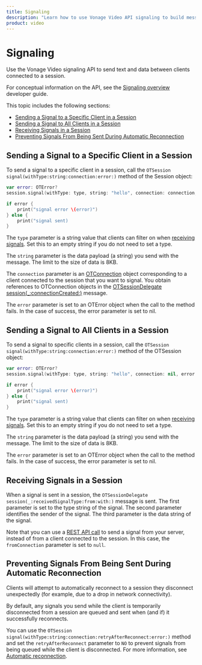 ```yaml
---
title: Signaling
description: "Learn how to use Vonage Video API signaling to build messaging into your iOS application. With signaling, users can send messages to each other, control robots, and more!"
product: video
---
```


# Signaling

Use the Vonage Video signaling API to send text and data between clients connected to a session.

For conceptual information on the API, see the [Signaling overview](/video/guides/signaling) developer guide.

This topic includes the following sections:

* [Sending a Signal to a Specific Client in a Session](#sending-a-signal-to-a-specific-client-in-a-session)
* [Sending a Signal to All Clients in a Session](#sending-a-signal-to-all-clients-in-a-session)
* [Receiving Signals in a Session](#receiving-signals-in-a-session)
* [Preventing Signals From Being Sent During Automatic Reconnection](#preventing-signals-from-being-sent-during-automatic-reconnection)

## Sending a Signal to a Specific Client in a Session

To send a signal to a specific client in a session, call the `OTSession signal(withType:string:connection:error:)` method of the Session object:

```swift
var error: OTError?
session.signal(withType: type, string: "hello", connection: connection, error: &error)

if error {
    print("signal error \(error)")
} else {
    print("signal sent)
}
```

The `type` parameter is a string value that clients can filter on when [receiving signals](#receiving-signals-in-a-session). Set this to an empty string if you do not need to set a type.

The `string` parameter is the data payload (a string) you send with the message. The limit to the size of data is 8KB.

The `connection` parameter is an [OTConnection](/sdk/stitch/video-ios-reference/Classes/OTConnection.html) object corresponding to a client connected to the session that you want to signal. You obtain references to OTConnection objects in the [OTSessionDelegate session(_:connectionCreated:)](/sdk/stitch/video-ios-reference/Protocols/OTSessionDelegate.html) message.

The `error` parameter is set to an OTError object when the call to the method fails. In the case of success, the error parameter is set to nil.

## Sending a Signal to All Clients in a Session

To send a signal to specific clients in a session, call the `OTSession signal(withType:string:connection:error:)` method of the OTSession object:

```swift
var error: OTError?
session.signal(withType: type, string: "hello", connection: nil, error: &error)

if error {
    print("signal error \(error)")
} else {
    print("signal sent)
}
```

The `type` parameter is a string value that clients can filter on when [receiving signals](#receiving-signals-in-a-session). Set this to an empty string if you do not need to set a type.

The `string` parameter is the data payload (a string) you send with the message. The limit to the size of data is 8KB.

The `error` parameter is set to an OTError object when the call to the method fails. In the case of success, the error parameter is set to nil.

## Receiving Signals in a Session

When a signal is sent in a session, the `OTSessionDelegate session(_:receivedSignalType:from:with:)` message is sent. The first parameter is set to the type string of the signal. The second parameter identifies the sender of the signal. The third parameter is the data string of the signal.

Note that you can use a [REST API call](/api/video?#signaling) to send a signal from your server, instead of from a client connected to the session. In this case, the `fromConnection` parameter is set to `null`.

## Preventing Signals From Being Sent During Automatic Reconnection

Clients will attempt to automatically reconnect to a session they disconnect unexpectedly (for example, due to a drop in network connectivity).

By default, any signals you send while the client is temporarily disconnected from a session are queued and sent when (and if) it successfully reconnects.

You can use the `OTSession signal(withType:string:connection:retryAfterReconnect:error:)` method and set the `retryAfterReconnect` parameter to `NO` to prevent signals from being queued while the client is disconnected. For more information, see [Automatic reconnection](/video/tutorials/joining-a-session/video/joining-a-session/ios/5-automatic-reconnect/objective_c#automatic-reconnection).
